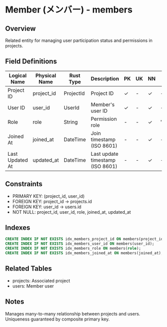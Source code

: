 # Member (メンバー) - members

## Overview
Related entity for managing user participation status and permissions in projects.

## Field Definitions

| Logical Name | Physical Name | Rust Type | Description | PK | UK | NN | Default Value | Foreign Key | PostgreSQL Type | SQLite Type | TypeScript Type |
|--------------|---------------|-----------|-------------|----|----|----|---------------|-------------|-----------------|-------------|-----------------|
| Project ID | project_id | ProjectId | Project ID | ✓ | - | ✓ | - | projects.id | UUID | TEXT | string |
| User ID | user_id | UserId | Member's user ID | ✓ | - | ✓ | - | users.id | UUID | TEXT | string |
| Role | role | String | Permission role | - | - | ✓ | "Member" | - | TEXT | TEXT | string |
| Joined At | joined_at | DateTime<Utc> | Join timestamp (ISO 8601) | - | - | ✓ | - | - | TIMESTAMPTZ | TEXT | string |
| Last Updated At | updated_at | DateTime<Utc> | Last update timestamp (ISO 8601) | - | - | ✓ | - | - | TIMESTAMPTZ | TEXT | string |

## Constraints
- PRIMARY KEY: (project_id, user_id)
- FOREIGN KEY: project_id → projects.id
- FOREIGN KEY: user_id → users.id
- NOT NULL: project_id, user_id, role, joined_at, updated_at

## Indexes
```sql
CREATE INDEX IF NOT EXISTS idx_members_project_id ON members(project_id);
CREATE INDEX IF NOT EXISTS idx_members_user_id ON members(user_id);
CREATE INDEX IF NOT EXISTS idx_members_role ON members(role);
CREATE INDEX IF NOT EXISTS idx_members_joined_at ON members(joined_at);
```

## Related Tables
- projects: Associated project
- users: Member user

## Notes
Manages many-to-many relationship between projects and users. Uniqueness guaranteed by composite primary key.
